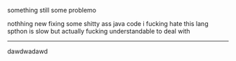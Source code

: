 something still some problemo

nothhing new
fixing some shitty ass java code
i fucking hate this lang
spthon is slow but actually fucking understandable to deal with

---
dawdwadawd